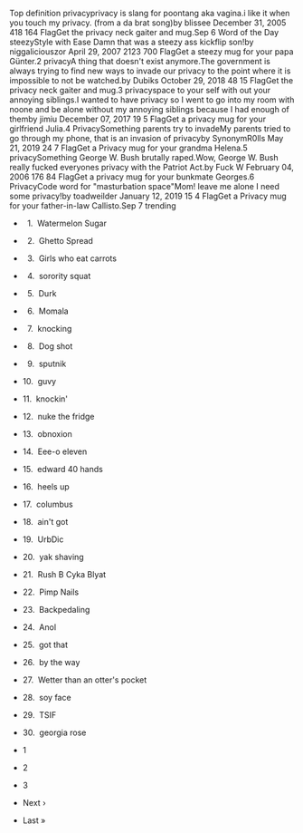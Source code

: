 Top definition privacyprivacy is slang for poontang aka vagina.i like it when you touch my privacy. (from a da brat song)by blissee December 31, 2005 418 164 FlagGet the privacy neck gaiter and mug.Sep 6 Word of the Day steezyStyle with Ease Damn that was a steezy ass kickflip son!by niggaliciouszor April 29, 2007 2123 700 FlagGet a steezy mug for your papa Günter.2 privacyA thing that doesn't exist anymore.The government is always trying to find new ways to invade our privacy to the point where it is impossible to not be watched.by Dubiks October 29, 2018 48 15 FlagGet the privacy neck gaiter and mug.3 privacyspace to your self with out your annoying siblings.I wanted to have privacy so I went to go into my room with noone and be alone without my annoying siblings because I had enough of themby jimiu December 07, 2017 19 5 FlagGet a privacy mug for your girlfriend Julia.4 PrivacySomething parents try to invadeMy parents tried to go through my phone, that is an invasion of privacyby SynonymR0lls May 21, 2019 24 7 FlagGet a Privacy mug for your grandma Helena.5 privacySomething George W. Bush brutally raped.Wow, George W. Bush really fucked everyones privacy with the Patriot Act.by Fuck W February 04, 2006 176 84 FlagGet a privacy mug for your bunkmate Georges.6 PrivacyCode word for "masturbation space"Mom! leave me alone I need some privacy!by toadweilder January 12, 2019 15 4 FlagGet a Privacy mug for your father-in-law Callisto.Sep 7 trending

*     1.  Watermelon Sugar
*     2.  Ghetto Spread
*     3.  Girls who eat carrots
*     4.  sorority squat
*     5.  Durk
*     6.  Momala
*     7.  knocking
*     8.  Dog shot
*     9.  sputnik
*   10.  guvy
*   11.  knockin'
*   12.  nuke the fridge
*   13.  obnoxion
*   14.  Eee-o eleven
*   15.  edward 40 hands
*   16.  heels up
*   17.  columbus
*   18.  ain't got
*   19.  UrbDic
*   20.  yak shaving
*   21.  Rush B Cyka Blyat
*   22.  Pimp Nails
*   23.  Backpedaling
*   24.  Anol
*   25.  got that
*   26.  by the way
*   27.  Wetter than an otter's pocket
*   28.  soy face
*   29.  TSIF
*   30.  georgia rose

*   1
*   2
*   3
*   Next ›
*   Last »